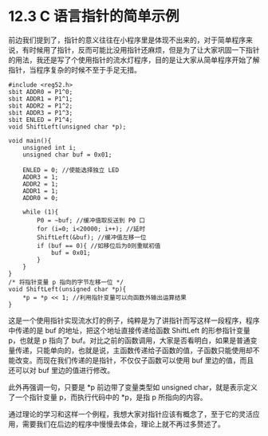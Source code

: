 # 12.3 C 语言指针的简单示例

前边我们提到了，指针的意义往往在小程序里是体现不出来的，对于简单程序来说，有时候用了指针，反而可能比没用指针还麻烦，但是为了让大家巩固一下指针的用法，我还是写了个使用指针的流水灯程序，目的是让大家从简单程序开始了解指针，当程序复杂的时候不至于手足无措。 

```
#include <reg52.h>
sbit ADDR0 = P1^0;
sbit ADDR1 = P1^1;
sbit ADDR2 = P1^2;
sbit ADDR3 = P1^3;
sbit ENLED = P1^4;
void ShiftLeft(unsigned char *p);

void main(){
    unsigned int i;
    unsigned char buf = 0x01;
   
    ENLED = 0; //使能选择独立 LED
    ADDR3 = 1;
    ADDR2 = 1;
    ADDR1 = 1;
    ADDR0 = 0;
   
    while (1){
        P0 = ~buf; //缓冲值取反送到 P0 口
        for (i=0; i<20000; i++); //延时
        ShiftLeft(&buf); //缓冲值左移一位
        if (buf == 0){ //如移位后为0则重赋初值
            buf = 0x01;
        }
    }
}
/* 将指针变量 p 指向的字节左移一位 */
void ShiftLeft(unsigned char *p){
    *p = *p << 1; //利用指针变量可以向函数外输出运算结果
}
```

这是一个使用指针实现流水灯的例子，纯粹是为了讲指针而写这样一段程序，程序中传递的是 buf 的地址，把这个地址直接传递给函数 ShiftLeft 的形参指针变量 p，也就是 p 指向了 buf。对比之前的函数调用，大家是否看明白，如果是普通变量传递，只能单向的，也就是说，主函数传递给子函数的值，子函数只能使用却不能改变。而现在我们传递的是指针，不仅仅子函数可以使用 buf 里边的值，而且还可以对 buf 里边的值进行修改。

此外再强调一句，只要是 *p 前边带了变量类型如 unsigned char，就是表示定义了一个指针变量 p，而执行代码中的 *p，是指 p 所指向的内容。

通过理论的学习和这样一个例程，我想大家对指针应该有概念了，至于它的灵活应用，需要我们在后边的程序中慢慢去体会，理论上就不再过多赘述了。 